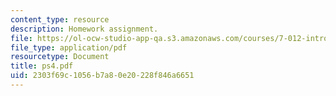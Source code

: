 ```yaml
---
content_type: resource
description: Homework assignment.
file: https://ol-ocw-studio-app-qa.s3.amazonaws.com/courses/7-012-introduction-to-biology-fall-2004/2303f69c1056b7a80e20228f846a6651_ps4.pdf
file_type: application/pdf
resourcetype: Document
title: ps4.pdf
uid: 2303f69c-1056-b7a8-0e20-228f846a6651
---
```

